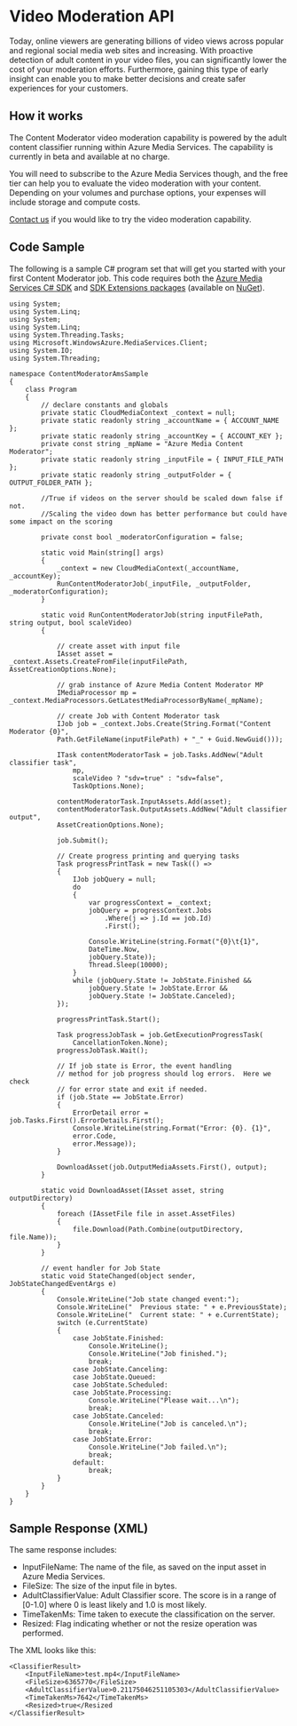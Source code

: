 <!-- 
NavPath: Content Moderator
LinkLabel: Video Moderation API
Url: content-moderator/documentation/video-moderation-api
Weight: 155
-->

# Video Moderation API #

Today, online viewers are generating billions of video views across popular and regional social media web sites and increasing. With proactive detection of adult content in your video files, you can significantly lower the cost of your moderation efforts. Furthermore, gaining this type of early insight can enable you to make better decisions and create safer experiences for your customers.

## How it works ##

The Content Moderator video moderation capability is powered by the adult content classifier running within Azure Media Services. The capability is currently in beta and available at no charge.

You will need to subscribe to the Azure Media Services though, and the free tier can help you to evaluate the video moderation with your content. Depending on your volumes and purchase options, your expenses will include storage and compute costs.

[Contact us](https://www.microsoft.com/en-us/Moderator/contact-us "Contact Us") if you would like to try the video moderation capability.

## Code Sample ##

The following is a sample C# program set that will get you started with your first Content Moderator job. This code requires both the [Azure Media Services C# SDK](https://github.com/Azure/azure-sdk-for-media-services "Azure Media Services SDK") and [SDK Extensions packages](https://github.com/Azure/azure-sdk-for-media-services-extensions "SDK Extensions") (available on [NuGet](http://www.nuget.org/packages?q=Azure+Media+Services+.NET+SDK "Nuget")).

	
	using System;
	using System.Linq;
	using System;
	using System.Linq;
	using System.Threading.Tasks;
	using Microsoft.WindowsAzure.MediaServices.Client;
	using System.IO;
	using System.Threading;

	namespace ContentModeratorAmsSample
	{
    	class Program
    	{
        	// declare constants and globals
        	private static CloudMediaContext _context = null;
        	private static readonly string _accountName = { ACCOUNT_NAME };
        	private static readonly string _accountKey = { ACCOUNT_KEY };
        	private const string _mpName = "Azure Media Content Moderator";
        	private static readonly string _inputFile = { INPUT_FILE_PATH };
        	private static readonly string _outputFolder = { OUTPUT_FOLDER_PATH };

			//True if videos on the server should be scaled down false if not. 
        	//Scaling the video down has better performance but could have some impact on the scoring
        	
			private const bool _moderatorConfiguration = false;

        	static void Main(string[] args)
        	{
            	_context = new CloudMediaContext(_accountName, _accountKey);
            	RunContentModeratorJob(_inputFile, _outputFolder, _moderatorConfiguration);
        	}

			static void RunContentModeratorJob(string inputFilePath, string output, bool scaleVideo)
        	{

            	// create asset with input file
            	IAsset asset = _context.Assets.CreateFromFile(inputFilePath, AssetCreationOptions.None);
            
            	// grab instance of Azure Media Content Moderator MP
            	IMediaProcessor mp = _context.MediaProcessors.GetLatestMediaProcessorByName(_mpName);

            	// create Job with Content Moderator task
            	IJob job = _context.Jobs.Create(String.Format("Content Moderator {0}", 
                Path.GetFileName(inputFilePath) + "_" + Guid.NewGuid()));

           	 	ITask contentModeratorTask = job.Tasks.AddNew("Adult classifier task",
                	mp,
                	scaleVideo ? "sdv=true" : "sdv=false",
                	TaskOptions.None);

            	contentModeratorTask.InputAssets.Add(asset);
            	contentModeratorTask.OutputAssets.AddNew("Adult classifier output",
            	AssetCreationOptions.None);

            	job.Submit();

            	// Create progress printing and querying tasks
            	Task progressPrintTask = new Task(() =>
            	{
                	IJob jobQuery = null;
                	do
                	{
                    	var progressContext = _context;
                    	jobQuery = progressContext.Jobs
                    		.Where(j => j.Id == job.Id)
                    		.First();
                    
						Console.WriteLine(string.Format("{0}\t{1}",
                    	DateTime.Now,
                    	jobQuery.State));
                    	Thread.Sleep(10000);
                	}
                	while (jobQuery.State != JobState.Finished &&	                
						jobQuery.State != JobState.Error &&
                		jobQuery.State != JobState.Canceled);
            	});

				progressPrintTask.Start();

            	Task progressJobTask = job.GetExecutionProgressTask(
            		CancellationToken.None);
            	progressJobTask.Wait();

            	// If job state is Error, the event handling 
            	// method for job progress should log errors.  Here we check 
            	// for error state and exit if needed.
            	if (job.State == JobState.Error)
            	{
                	ErrorDetail error = job.Tasks.First().ErrorDetails.First();
                	Console.WriteLine(string.Format("Error: {0}. {1}",
                	error.Code,
                	error.Message));
            	}

            	DownloadAsset(job.OutputMediaAssets.First(), output);
        	}

			static void DownloadAsset(IAsset asset, string outputDirectory)
        	{
            	foreach (IAssetFile file in asset.AssetFiles)
            	{
                	file.Download(Path.Combine(outputDirectory, file.Name));
            	}
        	}

			// event handler for Job State
        	static void StateChanged(object sender, JobStateChangedEventArgs e)
        	{
            	Console.WriteLine("Job state changed event:");
            	Console.WriteLine("  Previous state: " + e.PreviousState);
            	Console.WriteLine("  Current state: " + e.CurrentState);
            	switch (e.CurrentState)
            	{
                	case JobState.Finished:
                    	Console.WriteLine();
                    	Console.WriteLine("Job finished.");
                    	break;
                	case JobState.Canceling:
                	case JobState.Queued:
                	case JobState.Scheduled:
                	case JobState.Processing:
                    	Console.WriteLine("Please wait...\n");
                    	break;
                	case JobState.Canceled:
                    	Console.WriteLine("Job is canceled.\n");
                    	break;
                	case JobState.Error:
                    	Console.WriteLine("Job failed.\n");
                    	break;
                	default:
                    	break;
            	}
        	}
    	}
	}


## Sample Response (XML) ##

The same response includes:

- InputFileName: The name of the file, as saved on the input asset in Azure Media Services.
- FileSize: The size of the input file in bytes.
- AdultClassifierValue: Adult Classifier score. The score is in a range of [0-1.0] where 0 is least likely and 1.0 is most likely.
- TimeTakenMs: Time taken to execute the classification on the server.
- Resized: Flag indicating whether or not the resize operation was performed.

The XML looks like this:

	<ClassifierResult>
		<InputFileName>test.mp4</InputFileName>
      	<FileSize>6365770</FileSize>
      	<AdultClassifierValue>0.21175046251105303</AdultClassifierValue>
      	<TimeTakenMs>7642</TimeTakenMs>
      	<Resized>true</Resized
	</ClassifierResult>
	
